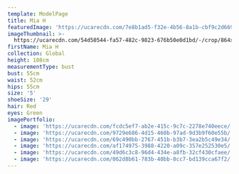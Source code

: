 ```yaml
---
template: ModelPage
title: Mia H
featuredImage: 'https://ucarecdn.com/7e8b1ad5-f32e-4b56-8a1b-cbf9c2d6693e/'
imageThumbnail: >-
  https://ucarecdn.com/54d50544-fa57-482c-9823-676b50e0d1bd/-/crop/864x851/63,0/-/preview/
firstName: Mia H
collection: Global
height: 108cm
measurementType: bust
bust: 55cm
waist: 52cm
hips: 55cm
size: '5'
shoeSize: '29'
hair: Red
eyes: Green
imagePortfolio:
  - image: 'https://ucarecdn.com/fcdc5ef7-ab2e-415c-9c7c-2278e740eece/'
  - image: 'https://ucarecdn.com/9729e686-4d15-460b-97ad-9d3b9f60e55b/'
  - image: 'https://ucarecdn.com/69c490bb-2767-451b-b3b7-3ea2b5c49e34/'
  - image: 'https://ucarecdn.com/af174975-3988-4220-a09c-357e252530e5/'
  - image: 'https://ucarecdn.com/49d6c3c8-96d4-434e-a8fb-32cf430cfaee/'
  - image: 'https://ucarecdn.com/062d8b61-783b-40bb-8cc7-bd139cca67f2/'
---
```


